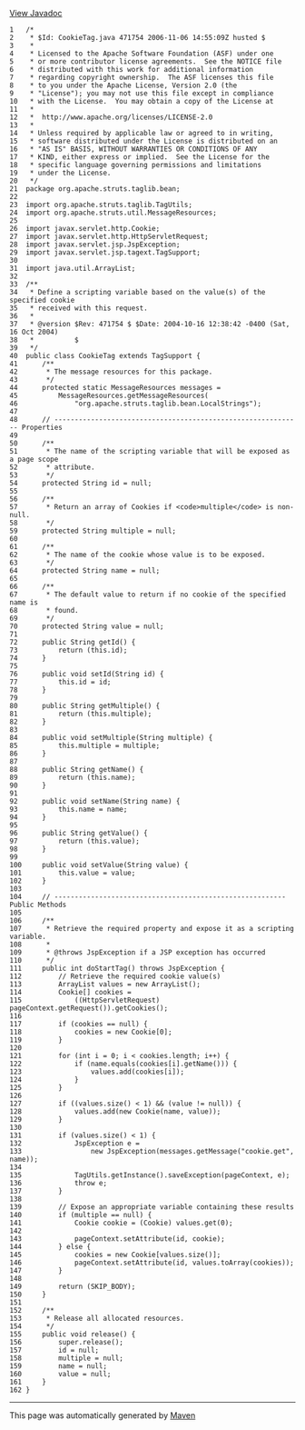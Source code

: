 [View Javadoc](../../../../../../apidocs/org/apache/struts/taglib/bean/CookieTag.html.md)


    1   /*
    2    * $Id: CookieTag.java 471754 2006-11-06 14:55:09Z husted $
    3    *
    4    * Licensed to the Apache Software Foundation (ASF) under one
    5    * or more contributor license agreements.  See the NOTICE file
    6    * distributed with this work for additional information
    7    * regarding copyright ownership.  The ASF licenses this file
    8    * to you under the Apache License, Version 2.0 (the
    9    * "License"); you may not use this file except in compliance
    10   * with the License.  You may obtain a copy of the License at
    11   *
    12   *  http://www.apache.org/licenses/LICENSE-2.0
    13   *
    14   * Unless required by applicable law or agreed to in writing,
    15   * software distributed under the License is distributed on an
    16   * "AS IS" BASIS, WITHOUT WARRANTIES OR CONDITIONS OF ANY
    17   * KIND, either express or implied.  See the License for the
    18   * specific language governing permissions and limitations
    19   * under the License.
    20   */
    21  package org.apache.struts.taglib.bean;
    22  
    23  import org.apache.struts.taglib.TagUtils;
    24  import org.apache.struts.util.MessageResources;
    25  
    26  import javax.servlet.http.Cookie;
    27  import javax.servlet.http.HttpServletRequest;
    28  import javax.servlet.jsp.JspException;
    29  import javax.servlet.jsp.tagext.TagSupport;
    30  
    31  import java.util.ArrayList;
    32  
    33  /**
    34   * Define a scripting variable based on the value(s) of the specified cookie
    35   * received with this request.
    36   *
    37   * @version $Rev: 471754 $ $Date: 2004-10-16 12:38:42 -0400 (Sat, 16 Oct 2004)
    38   *          $
    39   */
    40  public class CookieTag extends TagSupport {
    41      /**
    42       * The message resources for this package.
    43       */
    44      protected static MessageResources messages =
    45          MessageResources.getMessageResources(
    46              "org.apache.struts.taglib.bean.LocalStrings");
    47  
    48      // ------------------------------------------------------------- Properties
    49  
    50      /**
    51       * The name of the scripting variable that will be exposed as a page scope
    52       * attribute.
    53       */
    54      protected String id = null;
    55  
    56      /**
    57       * Return an array of Cookies if <code>multiple</code> is non-null.
    58       */
    59      protected String multiple = null;
    60  
    61      /**
    62       * The name of the cookie whose value is to be exposed.
    63       */
    64      protected String name = null;
    65  
    66      /**
    67       * The default value to return if no cookie of the specified name is
    68       * found.
    69       */
    70      protected String value = null;
    71  
    72      public String getId() {
    73          return (this.id);
    74      }
    75  
    76      public void setId(String id) {
    77          this.id = id;
    78      }
    79  
    80      public String getMultiple() {
    81          return (this.multiple);
    82      }
    83  
    84      public void setMultiple(String multiple) {
    85          this.multiple = multiple;
    86      }
    87  
    88      public String getName() {
    89          return (this.name);
    90      }
    91  
    92      public void setName(String name) {
    93          this.name = name;
    94      }
    95  
    96      public String getValue() {
    97          return (this.value);
    98      }
    99  
    100     public void setValue(String value) {
    101         this.value = value;
    102     }
    103 
    104     // --------------------------------------------------------- Public Methods
    105 
    106     /**
    107      * Retrieve the required property and expose it as a scripting variable.
    108      *
    109      * @throws JspException if a JSP exception has occurred
    110      */
    111     public int doStartTag() throws JspException {
    112         // Retrieve the required cookie value(s)
    113         ArrayList values = new ArrayList();
    114         Cookie[] cookies =
    115             ((HttpServletRequest) pageContext.getRequest()).getCookies();
    116 
    117         if (cookies == null) {
    118             cookies = new Cookie[0];
    119         }
    120 
    121         for (int i = 0; i < cookies.length; i++) {
    122             if (name.equals(cookies[i].getName())) {
    123                 values.add(cookies[i]);
    124             }
    125         }
    126 
    127         if ((values.size() < 1) && (value != null)) {
    128             values.add(new Cookie(name, value));
    129         }
    130 
    131         if (values.size() < 1) {
    132             JspException e =
    133                 new JspException(messages.getMessage("cookie.get", name));
    134 
    135             TagUtils.getInstance().saveException(pageContext, e);
    136             throw e;
    137         }
    138 
    139         // Expose an appropriate variable containing these results
    140         if (multiple == null) {
    141             Cookie cookie = (Cookie) values.get(0);
    142 
    143             pageContext.setAttribute(id, cookie);
    144         } else {
    145             cookies = new Cookie[values.size()];
    146             pageContext.setAttribute(id, values.toArray(cookies));
    147         }
    148 
    149         return (SKIP_BODY);
    150     }
    151 
    152     /**
    153      * Release all allocated resources.
    154      */
    155     public void release() {
    156         super.release();
    157         id = null;
    158         multiple = null;
    159         name = null;
    160         value = null;
    161     }
    162 }

------------------------------------------------------------------------

This page was automatically generated by [Maven](http://maven.apache.org/)
